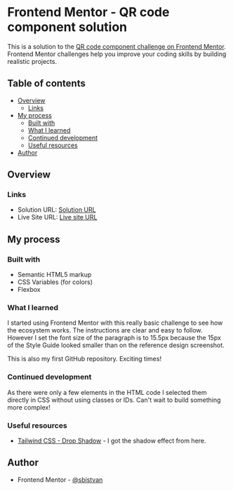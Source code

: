 # Frontend Mentor - QR code component solution

This is a solution to the [QR code component challenge on Frontend Mentor](https://www.frontendmentor.io/challenges/qr-code-component-iux_sIO_H). Frontend Mentor challenges help you improve your coding skills by building realistic projects. 

## Table of contents

- [Overview](#overview)
  - [Links](#links)
- [My process](#my-process)
  - [Built with](#built-with)
  - [What I learned](#what-i-learned)
  - [Continued development](#continued-development)
  - [Useful resources](#useful-resources)
- [Author](#author)

## Overview

### Links

- Solution URL: [Solution URL](https://github.com/sb-istvan/fem-qr-code-component)
- Live Site URL: [Live site URL](https://sb-istvan.github.io/fem-qr-code-component/)

## My process

### Built with

- Semantic HTML5 markup
- CSS Variables (for colors)
- Flexbox

### What I learned

I started using Frontend Mentor with this really basic challenge to see how the ecosystem works. The instructions are clear and easy to follow. However I set the font size of the paragraph is to 15.5px because the 15px of the Style Guide looked smaller than on the reference design screenshot.

This is also my first GitHub repository. Exciting times!

### Continued development

As there were only a few elements in the HTML code I selected them directly in CSS without using classes or IDs. Can't wait to build something more complex!

### Useful resources

- [Tailwind CSS - Drop Shadow](https://tailwindcss.com/docs/drop-shadow) - I got the shadow effect from here.

## Author

- Frontend Mentor - [@sbistvan](https://www.frontendmentor.io/profile/yourusername)
